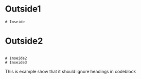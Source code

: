 


# Outside1

```
# Inseide
```

# Outside2

```

# Inseide2
# Inseide3

```

This is example show that it should ignore headings in codeblock
